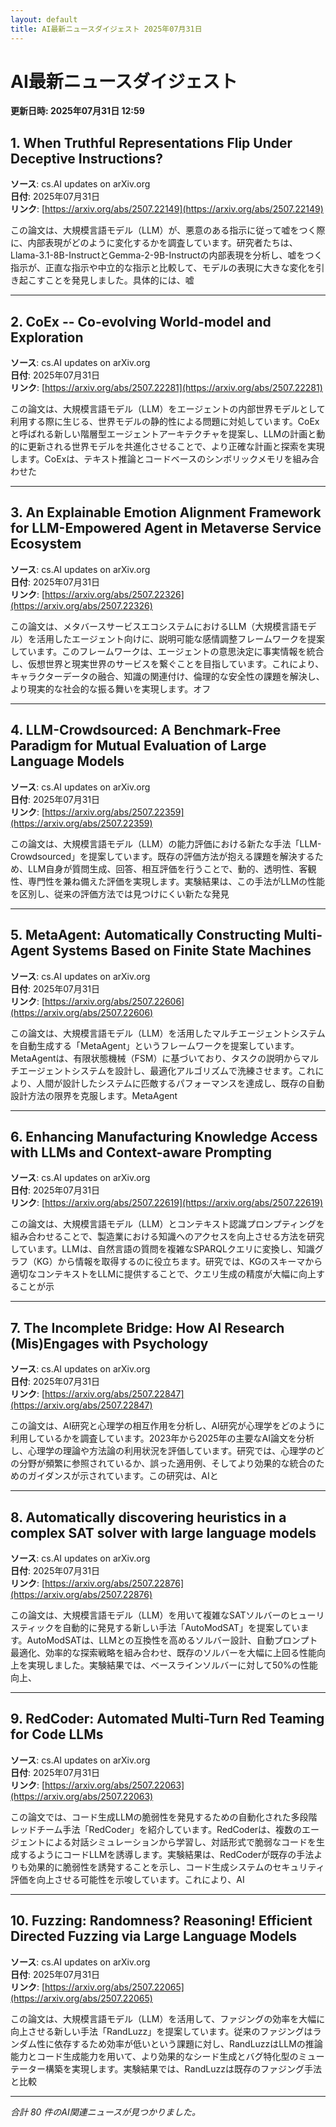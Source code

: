 ```yaml
---
layout: default
title: AI最新ニュースダイジェスト 2025年07月31日
---
```


# AI最新ニュースダイジェスト
**更新日時: 2025年07月31日 12:59**

## 1. When Truthful Representations Flip Under Deceptive Instructions?

**ソース**: cs.AI updates on arXiv.org  
**日付**: 2025年07月31日  
**リンク**: [https://arxiv.org/abs/2507.22149](https://arxiv.org/abs/2507.22149)  

この論文は、大規模言語モデル（LLM）が、悪意のある指示に従って嘘をつく際に、内部表現がどのように変化するかを調査しています。研究者たちは、Llama-3.1-8B-InstructとGemma-2-9B-Instructの内部表現を分析し、嘘をつく指示が、正直な指示や中立的な指示と比較して、モデルの表現に大きな変化を引き起こすことを発見しました。具体的には、嘘  

---

## 2. CoEx -- Co-evolving World-model and Exploration

**ソース**: cs.AI updates on arXiv.org  
**日付**: 2025年07月31日  
**リンク**: [https://arxiv.org/abs/2507.22281](https://arxiv.org/abs/2507.22281)  

この論文は、大規模言語モデル（LLM）をエージェントの内部世界モデルとして利用する際に生じる、世界モデルの静的性による問題に対処しています。CoExと呼ばれる新しい階層型エージェントアーキテクチャを提案し、LLMの計画と動的に更新される世界モデルを共進化させることで、より正確な計画と探索を実現します。CoExは、テキスト推論とコードベースのシンボリックメモリを組み合わせた  

---

## 3. An Explainable Emotion Alignment Framework for LLM-Empowered Agent in Metaverse Service Ecosystem

**ソース**: cs.AI updates on arXiv.org  
**日付**: 2025年07月31日  
**リンク**: [https://arxiv.org/abs/2507.22326](https://arxiv.org/abs/2507.22326)  

この論文は、メタバースサービスエコシステムにおけるLLM（大規模言語モデル）を活用したエージェント向けに、説明可能な感情調整フレームワークを提案しています。このフレームワークは、エージェントの意思決定に事実情報を統合し、仮想世界と現実世界のサービスを繋ぐことを目指しています。これにより、キャラクターデータの融合、知識の関連付け、倫理的な安全性の課題を解決し、より現実的な社会的な振る舞いを実現します。オフ  

---

## 4. LLM-Crowdsourced: A Benchmark-Free Paradigm for Mutual Evaluation of Large Language Models

**ソース**: cs.AI updates on arXiv.org  
**日付**: 2025年07月31日  
**リンク**: [https://arxiv.org/abs/2507.22359](https://arxiv.org/abs/2507.22359)  

この論文は、大規模言語モデル（LLM）の能力評価における新たな手法「LLM-Crowdsourced」を提案しています。既存の評価方法が抱える課題を解決するため、LLM自身が質問生成、回答、相互評価を行うことで、動的、透明性、客観性、専門性を兼ね備えた評価を実現します。実験結果は、この手法がLLMの性能を区別し、従来の評価方法では見つけにくい新たな発見  

---

## 5. MetaAgent: Automatically Constructing Multi-Agent Systems Based on Finite State Machines

**ソース**: cs.AI updates on arXiv.org  
**日付**: 2025年07月31日  
**リンク**: [https://arxiv.org/abs/2507.22606](https://arxiv.org/abs/2507.22606)  

この論文は、大規模言語モデル（LLM）を活用したマルチエージェントシステムを自動生成する「MetaAgent」というフレームワークを提案しています。MetaAgentは、有限状態機械（FSM）に基づいており、タスクの説明からマルチエージェントシステムを設計し、最適化アルゴリズムで洗練させます。これにより、人間が設計したシステムに匹敵するパフォーマンスを達成し、既存の自動設計方法の限界を克服します。MetaAgent  

---

## 6. Enhancing Manufacturing Knowledge Access with LLMs and Context-aware Prompting

**ソース**: cs.AI updates on arXiv.org  
**日付**: 2025年07月31日  
**リンク**: [https://arxiv.org/abs/2507.22619](https://arxiv.org/abs/2507.22619)  

この論文は、大規模言語モデル（LLM）とコンテキスト認識プロンプティングを組み合わせることで、製造業における知識へのアクセスを向上させる方法を研究しています。LLMは、自然言語の質問を複雑なSPARQLクエリに変換し、知識グラフ（KG）から情報を取得するのに役立ちます。研究では、KGのスキーマから適切なコンテキストをLLMに提供することで、クエリ生成の精度が大幅に向上することが示  

---

## 7. The Incomplete Bridge: How AI Research (Mis)Engages with Psychology

**ソース**: cs.AI updates on arXiv.org  
**日付**: 2025年07月31日  
**リンク**: [https://arxiv.org/abs/2507.22847](https://arxiv.org/abs/2507.22847)  

この論文は、AI研究と心理学の相互作用を分析し、AI研究が心理学をどのように利用しているかを調査しています。2023年から2025年の主要なAI論文を分析し、心理学の理論や方法論の利用状況を評価しています。研究では、心理学のどの分野が頻繁に参照されているか、誤った適用例、そしてより効果的な統合のためのガイダンスが示されています。この研究は、AIと  

---

## 8. Automatically discovering heuristics in a complex SAT solver with large language models

**ソース**: cs.AI updates on arXiv.org  
**日付**: 2025年07月31日  
**リンク**: [https://arxiv.org/abs/2507.22876](https://arxiv.org/abs/2507.22876)  

この論文は、大規模言語モデル（LLM）を用いて複雑なSATソルバーのヒューリスティックを自動的に発見する新しい手法「AutoModSAT」を提案しています。AutoModSATは、LLMとの互換性を高めるソルバー設計、自動プロンプト最適化、効率的な探索戦略を組み合わせ、既存のソルバーを大幅に上回る性能向上を実現しました。実験結果では、ベースラインソルバーに対して50%の性能向上、  

---

## 9. RedCoder: Automated Multi-Turn Red Teaming for Code LLMs

**ソース**: cs.AI updates on arXiv.org  
**日付**: 2025年07月31日  
**リンク**: [https://arxiv.org/abs/2507.22063](https://arxiv.org/abs/2507.22063)  

この論文では、コード生成LLMの脆弱性を発見するための自動化された多段階レッドチーム手法「RedCoder」を紹介しています。RedCoderは、複数のエージェントによる対話シミュレーションから学習し、対話形式で脆弱なコードを生成するようにコードLLMを誘導します。実験結果は、RedCoderが既存の手法よりも効果的に脆弱性を誘発することを示し、コード生成システムのセキュリティ評価を向上させる可能性を示唆しています。これにより、AI  

---

## 10. Fuzzing: Randomness? Reasoning! Efficient Directed Fuzzing via Large Language Models

**ソース**: cs.AI updates on arXiv.org  
**日付**: 2025年07月31日  
**リンク**: [https://arxiv.org/abs/2507.22065](https://arxiv.org/abs/2507.22065)  

この論文は、大規模言語モデル（LLM）を活用して、ファジングの効率を大幅に向上させる新しい手法「RandLuzz」を提案しています。従来のファジングはランダム性に依存するため効率が低いという課題に対し、RandLuzzはLLMの推論能力とコード生成能力を用いて、より効果的なシード生成とバグ特化型のミューテーター構築を実現します。実験結果では、RandLuzzは既存のファジング手法と比較  

---

*合計 80 件のAI関連ニュースが見つかりました。*

